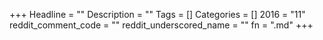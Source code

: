 +++
Headline = ""
Description = ""
Tags = []
Categories = []
2016 = "11"
reddit_comment_code = ""
reddit_underscored_name = ""
fn = ".md"
+++
